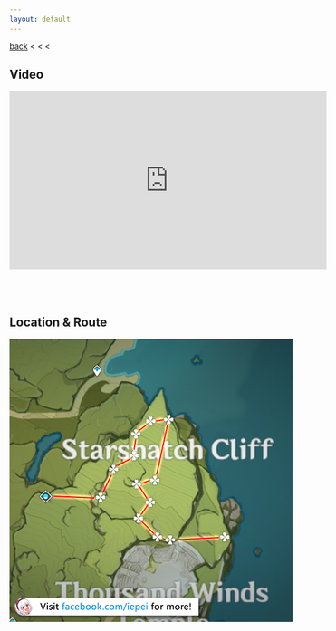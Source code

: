 ```yaml
---
layout: default
---
```


[back](../) < < <

## Video

<iframe width="560" height="315" src="https://www.youtube.com/embed/QasraXI6mOY" frameborder="0" allow="accelerometer; autoplay; clipboard-write; encrypted-media; gyroscope; picture-in-picture" allowfullscreen></iframe>

<br/><br/>

## Location & Route

![cecilia route](cecilia-route.jpg)
